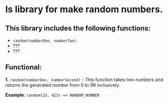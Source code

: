 # Is library for make random numbers.

## This library includes the following functions:

- `random(numberOne, numberTwo)`
- ???
- ???

## Functional:

**1.** `random(numberOne, numberSecond)` - This function takes two numbers and returns the generated number from 0 to 99 inclusively.

**Example**: `random(23, 423) => RANDOM_NUMBER`




